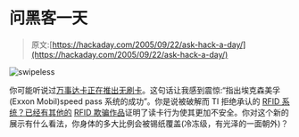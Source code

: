 # 问黑客一天

> 原文:[https://hackaday.com/2005/09/22/ask-hack-a-day/](https://hackaday.com/2005/09/22/ask-hack-a-day/)

![swipeless](../Images/8324b6a437898d793d47914c10b757be.png)

你可能听说过[万事达卡正在推出无刷卡](http://www.engadget.com/entry/1234000717059599/)。这句话让我感到震惊:“指出埃克森美孚(Exxon Mobil)speed pass 系统的成功”。你是说被破解而 TI 拒绝承认的 [RFID 系统？已经有其他的](http://rfidanalysis.org/) [RFID 欺骗作品](http://www.hackaday.com/entry/1234000080041978/)证明了读卡行为使其更加不安全。你对这个新的展示有什么看法，你身体的多大比例会被锡纸覆盖(冷冻级，有光泽的一面朝外)？